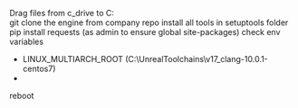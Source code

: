 Drag files from c_drive to C:\
git clone the engine from company repo
install all tools in setuptools folder
pip install requests (as admin to ensure global site-packages)
check env variables
- LINUX_MULTIARCH_ROOT (C:\UnrealToolchains\v17_clang-10.0.1-centos7\)
- 
reboot